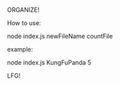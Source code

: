 ORGANIZE!

How to use:

node index.js newFileName countFile

example:

node index.js KungFuPanda 5

LFG!